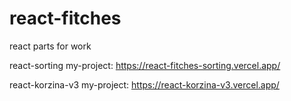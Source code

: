 # react-fitches
react parts for work

react-sorting my-project: https://react-fitches-sorting.vercel.app/

react-korzina-v3 my-project: https://react-korzina-v3.vercel.app/


